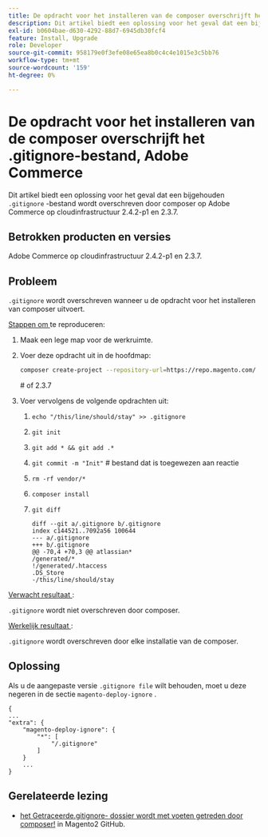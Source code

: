 ```yaml
---
title: De opdracht voor het installeren van de composer overschrijft het .gitignore-bestand, Adobe Commerce
description: Dit artikel biedt een oplossing voor het geval dat een bijgehouden &grave;.gitignore'-bestand wordt overschreven door composer op Adobe Commerce op cloudinfrastructuur 2.4.2-p1 en 2.3.7.
exl-id: b0604bae-d630-4292-88d7-6945db30fcf4
feature: Install, Upgrade
role: Developer
source-git-commit: 958179e0f3efe08e65ea8b0c4c4e1015e3c5bb76
workflow-type: tm+mt
source-wordcount: '159'
ht-degree: 0%

---
```


# De opdracht voor het installeren van de composer overschrijft het .gitignore-bestand, Adobe Commerce

Dit artikel biedt een oplossing voor het geval dat een bijgehouden `.gitignore` -bestand wordt overschreven door composer op Adobe Commerce op cloudinfrastructuur 2.4.2-p1 en 2.3.7.

## Betrokken producten en versies

Adobe Commerce op cloudinfrastructuur 2.4.2-p1 en 2.3.7.

## Probleem

`.gitignore` wordt overschreven wanneer u de opdracht voor het installeren van composer uitvoert.

<u> Stappen om </u> te reproduceren:


1. Maak een lege map voor de werkruimte.
1. Voer deze opdracht uit in de hoofdmap:

   ```bash
   composer create-project --repository-url=https://repo.magento.com/ magento/project-community-edition:2.4.2-p1.
   ```

   \# of 2.3.7

1. Voer vervolgens de volgende opdrachten uit:
   1. `echo "/this/line/should/stay" >> .gitignore`
   1. `git init`
   1. `git add * && git add .*`
   1. `git commit -m "Init"` # bestand dat is toegewezen aan reactie
   1. `rm -rf vendor/*`
   1. `composer install`
   1. `git diff`

      ```git
      diff --git a/.gitignore b/.gitignore
      index c144521..7092a56 100644
      --- a/.gitignore
      +++ b/.gitignore
      @@ -70,4 +70,3 @@ atlassian*
      /generated/*
      !/generated/.htaccess
      .DS_Store
      -/this/line/should/stay
      ```

<u> Verwacht resultaat </u>:

`.gitignore` wordt niet overschreven door composer.

<u> Werkelijk resultaat </u>:

`.gitignore` wordt overschreven door elke installatie van de composer.

## Oplossing

Als u de aangepaste versie `.gitignore file` wilt behouden, moet u deze negeren in de sectie `magento-deploy-ignore` .

```git
{
...
"extra": {
    "magento-deploy-ignore": {
        "*": [
            "/.gitignore"
        ]
    }
    ...
}
```


## Gerelateerde lezing

* [ het Getraceerde.gitignore- dossier wordt met voeten getreden door composer!](https://github.com/magento/magento2/issues/32888) in Magento2 GitHub.
